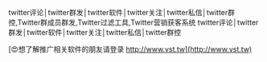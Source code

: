 twitter评论│twitter群发│twitter软件│twitter关注│twitter私信│twitter群控,Twitter群成员群发,Twitter过滤工具,Twitter营销获客系统
twitter评论│twitter群发│twitter软件│twitter关注│twitter私信│twitter群控

[😍想了解推广相关软件的朋友请登录 http://www.vst.tw](http://www.vst.tw)




